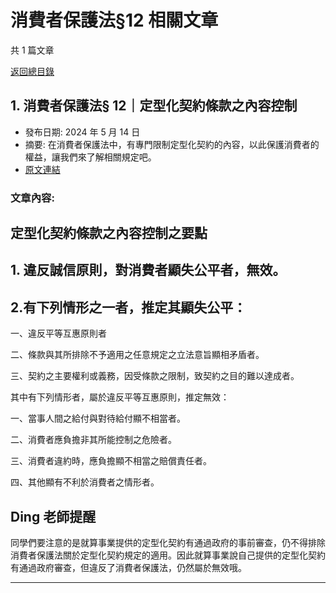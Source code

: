 # 消費者保護法§12 相關文章

共 1 篇文章

[返回總目錄](00_總目錄.md)

## 1. 消費者保護法§ 12｜定型化契約條款之內容控制

- 發布日期: 2024 年 5 月 14 日
- 摘要: 在消費者保護法中，有專門限制定型化契約的內容，以此保護消費者的權益，讓我們來了解相關規定吧。
- [原文連結](https://www.jasper-realestate.com/%e6%b6%88%e8%b2%bb%e8%80%85%e4%bf%9d%e8%ad%b7%e6%b3%95-12%e5%ae%9a%e5%9e%8b%e5%8c%96_%e5%a5%91%e7%b4%84_%e6%a2%9d%e6%ac%be%e4%b9%8b%e5%85%a7%e5%ae%b9%e6%8e%a7%e5%88%b6/)

### 文章內容:

## 定型化契約條款之內容控制之要點

## 1. 違反誠信原則，對消費者顯失公平者，無效。

## 2.有下列情形之一者，推定其顯失公平：

一、違反平等互惠原則者

二、條款與其所排除不予適用之任意規定之立法意旨顯相矛盾者。

三、契約之主要權利或義務，因受條款之限制，致契約之目的難以達成者。

其中有下列情形者，屬於違反平等互惠原則，推定無效：

一、當事人間之給付與對待給付顯不相當者。

二、消費者應負擔非其所能控制之危險者。

三、消費者違約時，應負擔顯不相當之賠償責任者。

四、其他顯有不利於消費者之情形者。

## Ding 老師提醒

同學們要注意的是就算事業提供的定型化契約有通過政府的事前審查，仍不得排除消費者保護法關於定型化契約規定的適用。因此就算事業說自己提供的定型化契約有通過政府審查，但違反了消費者保護法，仍然屬於無效哦。

---

